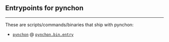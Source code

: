 
## Entrypoints for pynchon

-------------------------------------------------------------------------------

These are scripts/commands/binaries that ship with pynchon:



* [`pynchon`](/docs/cli/pynchon.md) @ [`pynchon.bin.entry`](/docs/api#pynchonbin)
